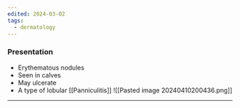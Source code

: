 ```yaml
---
edited: 2024-03-02
tags:
  - dermatology
---
```

### Presentation
- Erythematous nodules
- Seen in calves
- May ulcerate
- A type of lobular [[Panniculitis]] 
![[Pasted image 20240410200436.png]]
---

